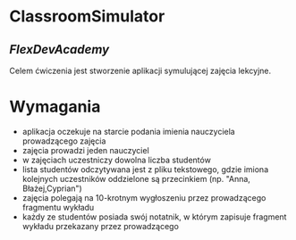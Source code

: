 # ClassroomSimulator
## _FlexDevAcademy_

Celem ćwiczenia jest stworzenie aplikacji symulującej zajęcia lekcyjne. 

# Wymagania
- aplikacja oczekuje na starcie podania imienia nauczyciela prowadzącego zajęcia
- zajęcia prowadzi jeden nauczyciel
- w zajęciach uczestniczy dowolna liczba studentów
- lista studentów odczytywana jest z pliku tekstowego, gdzie imiona kolejnych uczestników oddzielone są przecinkiem (np. "Anna, Błażej,Cyprian")
- zajęcia polegają na 10-krotnym wygłoszeniu przez prowadzącego fragmentu wykładu
- każdy ze studentów posiada swój notatnik, w którym zapisuje fragment wykładu przekazany przez prowadzącego

